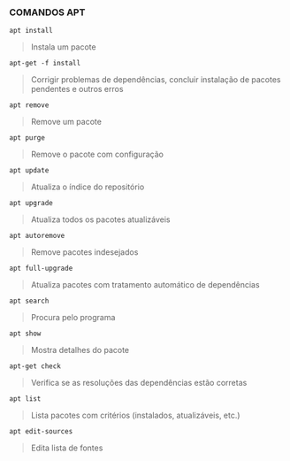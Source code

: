 ### COMANDOS APT
  
```apt install```	        	           
> Instala um pacote

```apt-get -f install```
> Corrigir problemas de dependências, concluir instalação de pacotes pendentes e outros erros
> 
```apt remove```	        	           
> Remove um pacote
> 
```apt purge```	       	           
>Remove o pacote com configuração
>
```apt update```	                 
>Atualiza o índice do repositório
>
```apt upgrade```	                  
>Atualiza todos os pacotes atualizáveis
>
```apt autoremove```	          
>Remove pacotes indesejados
>
```apt full-upgrade```		   
>Atualiza pacotes com tratamento automático de dependências
>
```apt search```	               
>Procura pelo programa
>
```apt show```	                 
>Mostra detalhes do pacote
>
```apt-get check```              
>Verifica se as resoluções das dependências estão corretas
>
```apt list```	                                   
>Lista pacotes com critérios (instalados, atualizáveis, etc.)
>
```apt edit-sources```	                           
>Edita lista de fontes
